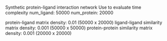 Synthetic protein-ligand interaction network
Use to evaluate time complexity
num_ligand: 50000
num_protein: 20000

protein-ligand matrix density: 0.01 (50000 x 20000)
ligand-ligand similarity matrix density: 0.001 (50000 x 50000)
protein-protein similarity matrix density: 0.001 (20000 x 20000)
